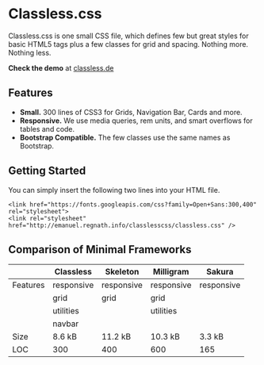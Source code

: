 # Classless.css

Classless.css is one small CSS file, which defines few but great styles for basic HTML5 tags plus a few classes for grid and spacing. Nothing more. Nothing less.

**Check the demo** at [classless.de](http://classless.de)



## Features

* **Small.** 300 lines of CSS3 for Grids, Navigation Bar, Cards and more.
* **Responsive.** We use media queries, rem units, and smart overflows for tables and code.
* **Bootstrap Compatible.** The few classes use the same names as Bootstrap.




## Getting Started

You can simply insert the following two lines into your HTML file.
```
<link href="https://fonts.googleapis.com/css?family=Open+Sans:300,400" rel="stylesheet">
<link rel="stylesheet" href="http://emanuel.regnath.info/classlesscss/classless.css" />
```



## Comparison of Minimal Frameworks

|           | Classless  | Skeleton   | Milligram  | Sakura     |
|-----------|------------|------------|------------|------------|
| Features  | responsive | responsive | responsive | responsive |
|           | grid       |      grid  |      grid  |            |
|           | utilities  |            | utilities  |            |
|           | navbar     |            |            |            |
| Size	    | 8.6 kB     |    11.2 kB |   10.3 kB  |    3.3 kB  |
| LOC       | 300        |     400    |     600    |      165   |



